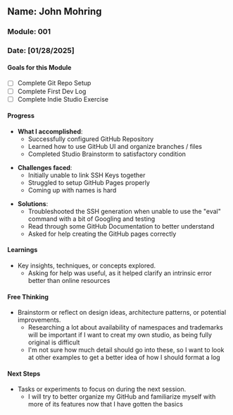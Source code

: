 <!-- Markdown Docs: https://docs.github.com/en/get-started/writing-on-github/getting-started-with-writing-and-formatting-on-github/basic-writing-and-formatting-syntax -->
## Name: John Mohring
### Module: 001

<!-- Repeat the below as needed-->
### Date: [01/28/2025]

#### Goals for this Module
- [ ] Complete Git Repo Setup
- [ ] Complete First Dev Log
- [ ] Complete Indie Studio Exercise 

#### Progress
- **What I accomplished**:
  - Successfully configured GitHub Repository
  - Learned how to use GitHub UI and organize branches / files
  - Completed Studio Brainstorm to satisfactory condition
<!--Your entry here or N/A if not applicable for this entry-->
- **Challenges faced**:
  - Initially unable to link SSH Keys together
  - Struggled to setup GitHub Pages properly
  - Coming up with names is hard
<!--Your entry here or N/A if not applicable for this entry-->
- **Solutions**:
  - Troubleshooted the SSH generation when unable to use the "eval" command with a bit of Googling and testing
  - Read through some GitHub Documentation to better understand
  - Asked for help creating the GitHub pages correctly
  <!--Your entry here or N/A if not applicable for this entry-->

#### Learnings
- Key insights, techniques, or concepts explored.
  - Asking for help was useful, as it helped clarify an intrinsic error better than online resources
<!--Your entry here or N/A if not applicable for this entry-->

#### Free Thinking
- Brainstorm or reflect on design ideas, architecture patterns, or potential improvements.
  - Researching a lot about availability of namespaces and trademarks will be important if I want to creat my own studio, as being fully original is difficult
  - I'm not sure how much detail should go into these, so I want to look at other examples to get a better idea of how I should format a log
<!--Your entry here or N/A if not applicable for this entry-->
<!--

- Example prompts:
  - "What if the player interactions were asynchronous instead of real-time?"
  - "How could ECS improve performance in this system?"
  - "Does my current design support scalability? How can it improve?"
  
-->

#### Next Steps
- Tasks or experiments to focus on during the next session.
  - I will try to better organize my GitHub and familiarize myself with more of its features now that I have gotten the basics
<!--Your entry here or N/A if not applicable for this entry-->
